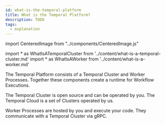 ```yaml
---
id: what-is-the-temporal-platform
title: What is the Temporal Platform?
description: TODO
tags:
  - explanation
---
```


import CenteredImage from "../components/CenteredImage.js"

<!-- prettier-ignore -->
import * as WhatIsATemporalCluster from '../content/what-is-a-temporal-cluster.md'
import * as WhatIsAWorker from '../content/what-is-a-worker.md'

The Temporal Platform consists of a <preview page={WhatIsATemporalCluster}>Temporal Cluster</preview> and <preview page={WhatIsAWorker}>Worker Processes</preview>.
Together these components create a runtime for Workflow Executions.

<CenteredImage
imagePath="/diagrams/temporal-platform-simple.svg"
imageSize="75"
title="The Temporal Platform (runtime)"
/>

The Temporal Cluster is open source and can be operated by you.
The Temporal Cloud is a set of Clusters operated by us.

Worker Processes are hosted by you and execute your code.
They communicate with a Temporal Cluster via gRPC.

